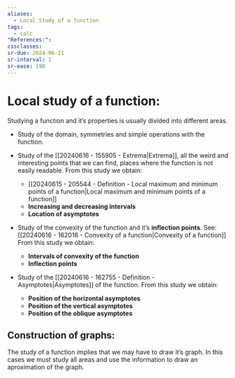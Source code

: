 ```yaml
---
aliases:
  - Local Study of a function
tags:
  - calc
"References:": 
cssclasses: 
sr-due: 2024-06-21
sr-interval: 1
sr-ease: 190
---
```

# Local study of a function:
Studying a function and it’s properties is usually divided into different areas. 

+ Study of the domain, symmetries and simple operations with the function.

+  Study of the [[20240616 - 155905 - Extrema|Extrema]], all the weird and interesting points that we can find, places where the function is not easily readable. 
   From this study we obtain: 
   + [[20240615 - 205544 - Definition - Local maximum and minimum points of a function|Local maximum and minimum points of a function]]
   + **Increasing and decreasing intervals**
   + **Location of asymptotes**

+  Study of the convexity of the function and it’s **inflection points**. 
   See: [[20240616 - 162016 - Convexity of a function|Convexity of a function]]
   From this study we obtain: 
   + **Intervals of convexity of the function** 
   + **Inflection points**
     
 +  Study of the [[20240616 - 162755 - Definition - Asymptotes|Asymptotes]] of the function. 
    From this study we obtain: 
    + **Position of the horizontal asymptotes**
    + **Position of the vertical asymptotes**
    + **Position of the oblique asymptotes**

## Construction of graphs: 
The study of a function implies that we may have to draw it’s graph. In this cases we must study all areas and use the information to draw an aproximation of the graph.
